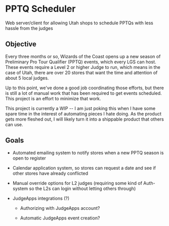 # PPTQ Scheduler
Web server/client for allowing Utah shops to schedule PPTQs with less hassle from the judges


## Objective
Every three months or so, Wizards of the Coast opens up a new season of Preliminary Pro Tour Qualifier (PPTQ) events, which every LGS can host. These events require a Level 2 or higher Judge to run, which means in the case of Utah, there are over 20 stores that want the time and attention of about 5 local judges.

Up to this point, we've done a good job coordinating those efforts, but there is still a lot of manual work that has been required to get events scheduled. This project is an effort to minimize that work.

This project is currently a WIP -- I am just poking this when I have some spare time in the interest of automating pieces I hate doing. As the product gets more fleshed out, I will likely turn it into a shippable product that others can use.


## Goals

 - Automated emailing system to notify stores when a new PPTQ season is open to register

 - Calendar application system, so stores can request a date and see if other stores have already conflicted

 - Manual override options for L2 judges (requiring some kind of Auth-system so the L2s can login without letting others through)

 - JudgeApps integrations (?)

   - Authorizing with JudgeApps account?

   - Automatic JudgeApps event creation?
